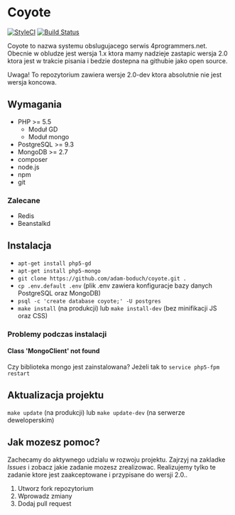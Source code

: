 # Coyote

[![StyleCI](https://styleci.io/repos/30256872/shield)](https://styleci.io/repos/30256872)
[![Build Status](https://travis-ci.org/adam-boduch/coyote.svg?branch=master)](https://travis-ci.org/adam-boduch/coyote)

Coyote to nazwa systemu obslugujacego serwis 4programmers.net. Obecnie w obludze jest wersja 1.x ktora mamy nadzieje zastapic wersja 2.0 ktora jest w trakcie pisania i bedzie dostepna na githubie jako open source. 

Uwaga! To repozytorium zawiera wersje 2.0-dev ktora absolutnie nie jest wersja koncowa.

## Wymagania

* PHP >= 5.5
    * Moduł GD
    * Moduł mongo
* PostgreSQL >= 9.3
* MongoDB >= 2.7
* composer
* node.js
* npm
* git

### Zalecane

* Redis
* Beanstalkd

## Instalacja

* `apt-get install php5-gd`
* `apt-get install php5-mongo`
* `git clone https://github.com/adam-boduch/coyote.git .`
* `cp .env.default .env` (plik .env zawiera konfiguracje bazy danych PostgreSQL oraz MongoDB)
* `psql -c 'create database coyote;' -U postgres`
* `make install` (na produkcji) lub `make install-dev` (bez minifikacji JS oraz CSS)

### Problemy podczas instalacji
#### Class 'MongoClient' not found

Czy biblioteka mongo jest zainstalowana? Jeżeli tak to `service php5-fpm restart`


## Aktualizacja projektu

`make update` (na produkcji) lub `make update-dev` (na serwerze deweloperskim)

## Jak mozesz pomoc?

Zachecamy do aktywnego udzialu w rozwoju projektu. Zajrzyj na zakladke *Issues* i zobacz jakie zadanie mozesz zrealizowac. Realizujemy tylko te zadanie ktore jest zaakceptowane i przypisane do wersji 2.0.. 

1. Utworz fork repozytorium
2. Wprowadz zmiany
3. Dodaj pull request
